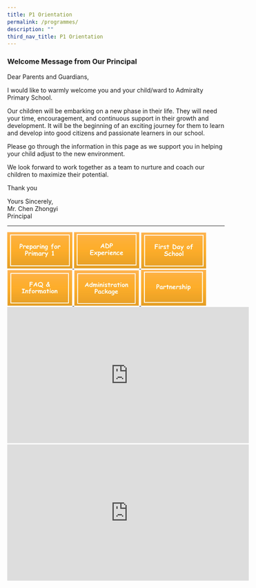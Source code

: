 ```yaml
---
title: P1 Orientation
permalink: /programmes/
description: ""
third_nav_title: P1 Orientation
---
```

### Welcome Message from Our Principal

Dear Parents and Guardians,  

I would like to warmly welcome you and your child/ward to Admiralty Primary School.&nbsp;

Our children will be embarking on a new phase in their life. They will need your time, encouragement, and continuous support in their growth and development. It will be the beginning of an exciting journey for them to learn and develop into good citizens and passionate learners in our school.

Please go through the information in this page as we support you in helping your child adjust to the new environment.&nbsp;

We look forward to work together as a team to nurture and coach our children to maximize their potential.

Thank you

Yours Sincerely, <br>
Mr. Chen Zhongyi <br>
Principal

***


<a href="https://ogp-admiraltypri-staging.netlify.app/programmes/p1-orientation/preparing-for-primary-1/">
	<img src="/images/preparing%20for%20primary%201.png" style="width:30%">
</a>

<a href="https://ogp-admiraltypri-staging.netlify.app/programmes/p1-orientation/adp-experience/">
	<img src="/images/ADP.png" style="width:30%">
</a>

<a href="https://ogp-admiraltypri-staging.netlify.app/programmes/p1-orientation/first-day-of-school/">
	<img src="/images/first%20day%20of%20school.png" style="width:30%">
</a>

<a href="https://ogp-admiraltypri-staging.netlify.app/programmes/p1-orientation/orientation-information/">
	<img src="/images/FAQ.png" style="width:30%">
</a>

<a href="https://ogp-admiraltypri-staging.netlify.app/programmes/p1-orientation/p1-administration-package/">
	<img src="/images/administration%20package.png" style="width:30%">
</a>

<a href="https://ogp-admiraltypri-staging.netlify.app/programmes/p1-orientation/partnership/">
	<img src="/images/partnership.png" style="width:30%">
</a>

<center><iframe width="560" height="315" src="https://www.youtube.com/embed/2x0qTnb_WzQ" title="YouTube video player" frameborder="0" allow="accelerometer; autoplay; clipboard-write; encrypted-media; gyroscope; picture-in-picture" allowfullscreen=""></iframe></center>

<center><iframe width="560" height="315" src="https://www.youtube.com/embed/x4Ccr0SecHM" title="YouTube video player" frameborder="0" allow="accelerometer; autoplay; clipboard-write; encrypted-media; gyroscope; picture-in-picture" allowfullscreen=""></iframe></center>